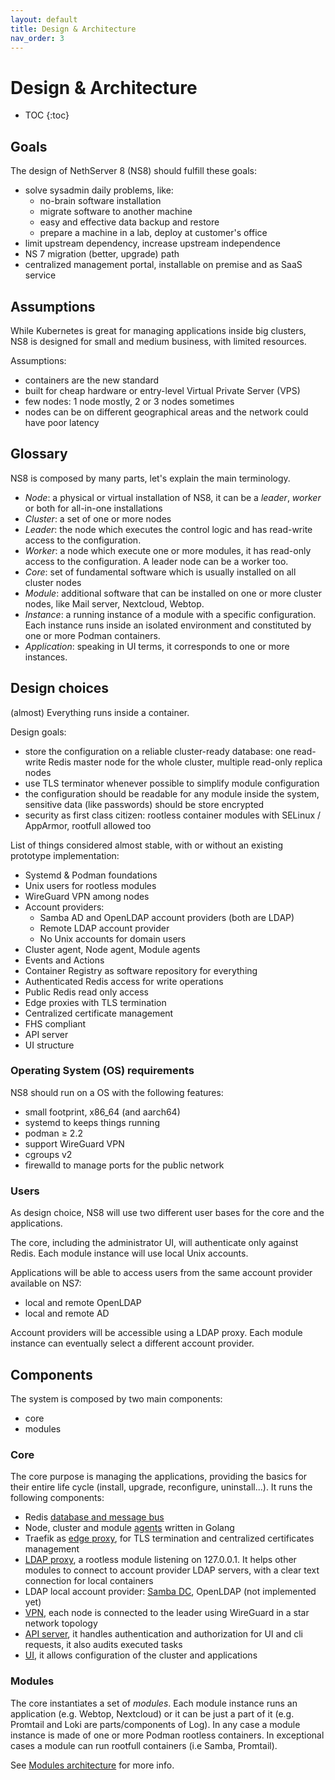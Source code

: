 ```yaml
---
layout: default
title: Design & Architecture
nav_order: 3
---
```


# Design & Architecture

* TOC
{:toc}

## Goals

The design of NethServer 8 (NS8) should fulfill these goals:

- solve sysadmin daily problems, like:
  - no-brain software installation
  - migrate software to another machine
  - easy and effective data backup and restore
  - prepare a machine in a lab, deploy at customer's office
- limit upstream dependency, increase upstream independence
- NS 7 migration (better, upgrade) path
- centralized management portal, installable on premise and as SaaS service

## Assumptions

While Kubernetes is great for managing applications inside big clusters, NS8 is designed
for small and medium business, with limited resources.

Assumptions:

- containers are the new standard
- built for cheap hardware or entry-level Virtual Private Server (VPS)
- few nodes: 1 node mostly, 2 or 3 nodes sometimes
- nodes can be on different geographical areas and the network could have poor latency

## Glossary

NS8 is composed by many parts, let's explain the main terminology.

- *Node*: a physical or virtual installation of NS8, it can be a *leader*, *worker* or both for all-in-one installations
- *Cluster*: a set of one or more nodes
- *Leader*: the node which executes the control logic and has read-write access to the configuration.
- *Worker*: a node which execute one or more modules, it has read-only access to the configuration. A leader node can be  a worker too.
- *Core*: set of fundamental software which is usually installed on all cluster nodes
- *Module*: additional software that can be installed on one or more cluster nodes, like Mail server, Nextcloud, Webtop.
- *Instance*: a running instance of a module with a specific configuration. Each instance runs inside an isolated environment and constituted by one or more Podman containers.
- *Application*: speaking in UI terms, it corresponds to one or more instances.

## Design choices

(almost) Everything runs inside a container.

Design goals:

- store the configuration on a reliable cluster-ready database: one read-write Redis master node for the whole cluster, multiple read-only replica nodes
- use TLS terminator whenever possible to simplify module configuration
- the configuration should be readable for any module inside the system, sensitive data (like passwords) should be store encrypted
- security as first class citizen: rootless container modules with SELinux / AppArmor, rootfull allowed too

List of things considered almost stable, with or without an existing prototype implementation:

- Systemd & Podman foundations
- Unix users for rootless modules
- WireGuard VPN among nodes
- Account providers:
  - Samba AD and OpenLDAP account providers (both are LDAP)
  - Remote LDAP account provider
  - No Unix accounts for domain users
- Cluster agent, Node agent, Module agents
- Events and Actions
- Container Registry as software repository for everything
- Authenticated Redis access for write operations
- Public Redis read only access
- Edge proxies with TLS termination
- Centralized certificate management
- FHS compliant
- API server
- UI structure

### Operating System (OS) requirements

NS8 should run on a OS with the following features:

- small footprint, x86_64 (and aarch64)
- systemd to keeps things running
- podman ≥ 2.2
- support WireGuard VPN
- cgroups v2
- firewalld to manage ports for the public network

### Users

As design choice, NS8 will use two different user bases for the core and the applications.

The core, including the administrator UI, will authenticate only against Redis.
Each module instance will use local Unix accounts.

Applications will be able to access users from the same account provider available on NS7:
- local and remote OpenLDAP
- local and remote AD

Account providers will be accessible using a LDAP proxy.
Each module instance can eventually select a different account provider.

## Components

The system is composed by two main components:
- core
- modules

### Core

The core purpose is managing the applications, providing the basics for their entire life cycle (install, upgrade, reconfigure, uninstall...).
It runs the following components:

- Redis [database and message bus](/core/database)
- Node, cluster and module [agents](/core/agents) written in Golang
- Traefik as [edge proxy](/core/proxy_certificates), for TLS termination and centralized certificates management
- [LDAP proxy](/core/user_domains), a rootless module listening on 127.0.0.1. It helps other
  modules to connect to account provider LDAP servers, with a clear text connection for local containers
- LDAP local account provider: [Samba DC](https://github.com/NethServer/ns8-core/blob/main/samba/README.md), OpenLDAP (not implemented yet)
- [VPN](/core/vpn), each node is connected to the leader using WireGuard in a star network topology
- [API server](/core/api_server), it handles authentication and authorization for UI and cli requests, it also audits executed tasks
- [UI](/core/ui), it allows configuration of the cluster and applications


### Modules

The core instantiates a set of *modules*. Each module instance
runs an application (e.g. Webtop, Nextcloud) or it can be just a part of it (e.g. Promtail and Loki are parts/components of Log).
In any case a module instance is made of one or more Podman rootless containers.
In exceptional cases a module can run rootfull containers (i.e Samba, Promtail).

See [Modules architecture](/modules) for more info.

